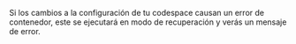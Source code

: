 Si los cambios a la configuración de tu codespace causan un error de contenedor, este se ejecutará en modo de recuperación y verás un mensaje de error.